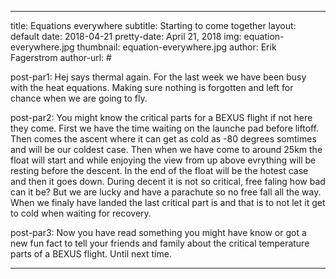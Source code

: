 ---
 title: Equations everywhere
 subtitle: Starting to come together
 layout: default
 date: 2018-04-21
 pretty-date: April 21, 2018
 img: equation-everywhere.jpg
 thumbnail: equation-everywhere.jpg
 author: Erik Fagerstrom
 author-url: #
 
 post-par1: Hej says thermal again. For the last week we have been busy with the heat equations. Making sure nothing is forgotten and left for chance when we are going to fly. 
 
 post-par2: You might know the critical parts for a BEXUS flight if not here they come. First we have the time waiting on the launche pad before liftoff. Then comes the ascent where it can get as cold as -80 degrees somtimes and will be our coldest case. Then when we have come to around 25km the float will start and while enjoying the view from up above evrything will be resting before the descent. In the end of the float will be the hotest case and then it goes down. During decent it is not so critical, free faling how bad can it be? But we are lucky and have a parachute so no free fall all the way. When we finaly have landed the last critical part is and that is to not let it get to cold when waiting for recovery.
 
 post-par3: Now you have read something you might have know or got a new fun fact to tell your friends and family about the critical temperature parts of a BEXUS flight. Until next time.
 
 ---
